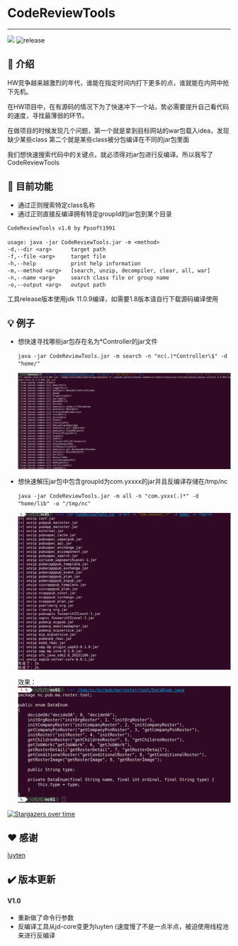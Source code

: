 # CodeReviewTools 

---
![](https://img.shields.io/badge/Language-Java-blue)
![release](https://img.shields.io/badge/release-v1.0-red.svg?style=flat-square)

## 🎉 介绍

HW竞争越来越激烈的年代，谁能在指定时间内打下更多的点，谁就能在内网中抢下先机。

在HW项目中，在有源码的情况下为了快速冲下一个站，势必需要提升自己看代码的速度，寻找最薄弱的环节。

在做项目的时候发现几个问题，第一个就是拿到目标网站的war包载入idea，发现缺少某些class
第二个就是某些class被分包编译在不同的jar包里面

我们想快速搜索代码中的关键点，就必须得对jar包进行反编译。所以我写了CodeReviewTools

## 🍭 目前功能

- 通过正则搜索特定class名称
- 通过正则直接反编译拥有特定groupId的jar包到某个目录

```
CodeReviewTools v1.0 by Ppsoft1991

usage: java -jar CodeReviewTools.jar -m <method>
-d,--dir <arg>      target path
-f,--file <arg>     target file
-h,--help           print help information
-m,--method <arg>   [search, unzip, decompiler, clear, all, war]
-n,--name <arg>     search class file or group name
-o,--output <arg>   output path
```


工具release版本使用jdk 11.0.9编译，如需要1.8版本请自行下载源码编译使用

## 💡 例子
- 想快速寻找哪些jar包存在名为*Controller的jar文件

    ```java -jar CodeReviewTools.jar -m search -n "nc(.)*Controller\$" -d "home/"```

    ![](pic/2021-03-10_14-07.png)

- 想快速解压jar包中包含groupId为com.yxxxx的jar并且反编译存储在/tmp/nc

    ```java -jar CodeReviewTools.jar -m all -n "com.yxxx(.)*" -d "home/lib" -o "/tmp/nc" ```
    
    ![](pic/2021-03-10_13-54.png)

    效果：
    ![](pic/2021-03-10_14-17.png)

[![Stargazers over time](https://starchart.cc/Ppsoft1991/CodeReviewTools.svg)](https://starchart.cc/Ppsoft1991/CodeReviewTools)

  
## ❤️ 感谢

[luyten](https://github.com/deathmarine/Luyten)



## ✔️ 版本更新

#### V1.0

- 重新做了命令行参数
- 反编译工具从jd-core变更为luyten (速度慢了不是一点半点，被迫使用线程池来进行反编译
